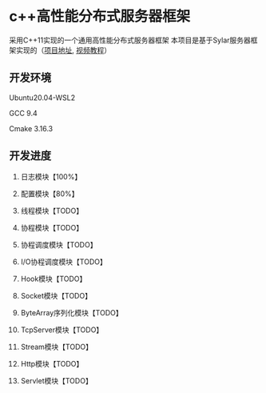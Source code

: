 # c++高性能分布式服务器框架

采用C++11实现的一个通用高性能分布式服务器框架
本项目是基于Sylar服务器框架实现的（[项目地址](https://github.com/sylar-yin/sylar), [视频教程](https://www.bilibili.com/video/BV184411s7qF)）

## 开发环境
Ubuntu20.04-WSL2

GCC 9.4

Cmake 3.16.3

## 开发进度
1. 日志模块【100%】

2. 配置模块【80%】

3. 线程模块【TODO】

4. 协程模块【TODO】

5. 协程调度模块【TODO】

6. I/O协程调度模块【TODO】

7. Hook模块【TODO】

8. Socket模块【TODO】

9. ByteArray序列化模块【TODO】

10. TcpServer模块【TODO】

11. Stream模块【TODO】

12. Http模块【TODO】

13. Servlet模块【TODO】
